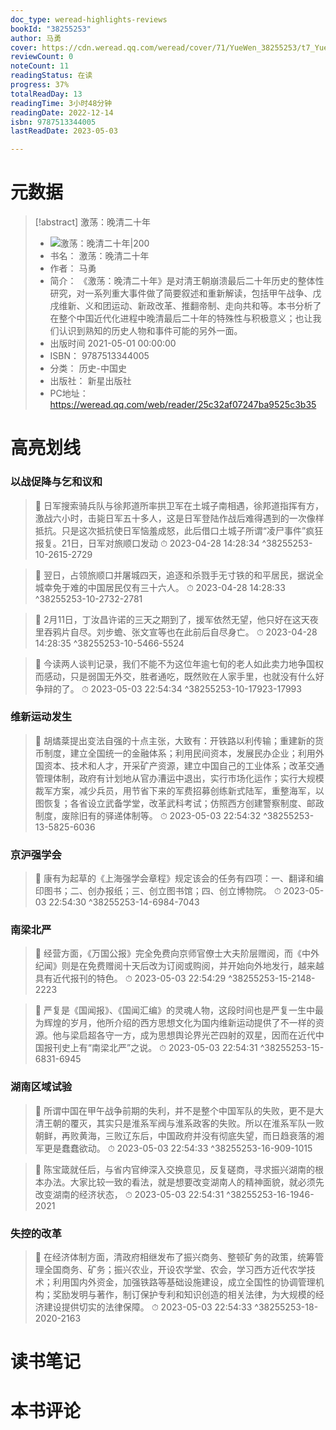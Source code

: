 ```yaml
---
doc_type: weread-highlights-reviews
bookId: "38255253"
author: 马勇
cover: https://cdn.weread.qq.com/weread/cover/71/YueWen_38255253/t7_YueWen_38255253.jpg
reviewCount: 0
noteCount: 11
readingStatus: 在读
progress: 37%
totalReadDay: 13
readingTime: 3小时48分钟
readingDate: 2022-12-14
isbn: 9787513344005
lastReadDate: 2023-05-03

---
```

# 元数据
> [!abstract] 激荡：晚清二十年
> - ![ 激荡：晚清二十年|200](https://cdn.weread.qq.com/weread/cover/71/YueWen_38255253/t7_YueWen_38255253.jpg)
> - 书名： 激荡：晚清二十年
> - 作者： 马勇
> - 简介： 《激荡：晚清二十年》是对清王朝崩溃最后二十年历史的整体性研究，对一系列重大事件做了简要叙述和重新解读，包括甲午战争、戊戌维新、义和团运动、新政改革、推翻帝制、走向共和等。本书分析了在整个中国近代化进程中晚清最后二十年的特殊性与积极意义；也让我们认识到熟知的历史人物和事件可能的另外一面。
> - 出版时间 2021-05-01 00:00:00
> - ISBN： 9787513344005
> - 分类： 历史-中国史
> - 出版社： 新星出版社
> - PC地址：https://weread.qq.com/web/reader/25c32af07247ba9525c3b35

# 高亮划线

### 以战促降与乞和议和

> 📌 日军搜索骑兵队与徐邦道所率拱卫军在土城子南相遇，徐邦道指挥有方，激战六小时，击毙日军五十多人，这是日军登陆作战后难得遇到的一次像样抵抗。只是这次抵抗使日军恼羞成怒，此后借口土城子所谓“凌尸事件”疯狂报复。21日，日军对旅顺口发动 
> ⏱ 2023-04-28 14:28:34 ^38255253-10-2615-2729

> 📌 翌日，占领旅顺口并屠城四天，追逐和杀戮手无寸铁的和平居民，据说全城幸免于难的中国居民仅有三十六人。 
> ⏱ 2023-04-28 14:28:33 ^38255253-10-2732-2781

> 📌 2月11日，丁汝昌许诺的三天之期到了，援军依然无望，他只好在这天夜里吞鸦片自尽。刘步蟾、张文宣等也在此前后自尽身亡。 
> ⏱ 2023-04-28 14:28:35 ^38255253-10-5466-5524

> 📌 今读两人谈判记录，我们不能不为这位年逾七旬的老人如此卖力地争国权而感动，只是弱国无外交，胜者通吃，既然败在人家手里，也就没有什么好争辩的了。 
> ⏱ 2023-05-03 22:54:34 ^38255253-10-17923-17993

### 维新运动发生

> 📌 胡燏棻提出变法自强的十点主张，大致有：开铁路以利传输；重建新的货币制度，建立全国统一的金融体系；利用民间资本，发展民办企业；利用外国资本、技术和人才，开采矿产资源，建立中国自己的工业体系；改革交通管理体制，政府有计划地从官办漕运中退出，实行市场化运作；实行大规模裁军方案，减少兵员，用节省下来的军费招募创练新式陆军，重整海军，以图恢复；各省设立武备学堂，改革武科考试；仿照西方创建警察制度、邮政制度，废除旧有的驿递体制等。 
> ⏱ 2023-05-03 22:54:32 ^38255253-13-5825-6036

### 京沪强学会

> 📌 康有为起草的《上海强学会章程》规定该会的任务有四项：一、翻译和编印图书；二、创办报纸；三、创立图书馆；四、创立博物院。 
> ⏱ 2023-05-03 22:54:30 ^38255253-14-6984-7043

### 南梁北严

> 📌 经营方面，《万国公报》完全免费向京师官僚士大夫阶层赠阅，而《中外纪闻》则是在免费赠阅十天后改为订阅或购阅，并开始向外地发行，越来越具有近代报刊的特色。 
> ⏱ 2023-05-03 22:54:29 ^38255253-15-2148-2223

> 📌 严复是《国闻报》、《国闻汇编》的灵魂人物，这段时间也是严复一生中最为辉煌的岁月，他所介绍的西方思想文化为国内维新运动提供了不一样的资源。他与梁启超各守一方，成为思想舆论界光芒四射的双星，因而在近代中国报刊史上有“南梁北严”之说。 
> ⏱ 2023-05-03 22:54:31 ^38255253-15-6831-6945

### 湖南区域试验

> 📌 所谓中国在甲午战争前期的失利，并不是整个中国军队的失败，更不是大清王朝的覆灭，其实只是淮系军阀与淮系政客的失败。所以在淮系军队一败朝鲜，再败黄海，三败辽东后，中国政府并没有彻底失望，而日趋衰落的湘军更是蠢蠢欲动。 
> ⏱ 2023-05-03 22:54:33 ^38255253-16-909-1015

> 📌 陈宝箴就任后，与省内官绅深入交换意见，反复磋商，寻求振兴湖南的根本办法。大家比较一致的看法，就是想要改变湖南人的精神面貌，就必须先改变湖南的经济状态， 
> ⏱ 2023-05-03 22:54:31 ^38255253-16-1946-2021

### 失控的改革

> 📌 在经济体制方面，清政府相继发布了振兴商务、整顿矿务的政策，统筹管理全国商务、矿务；振兴农业，开设农学堂、农会，学习西方近代农学技术；利用国内外资金，加强铁路等基础设施建设，成立全国性的协调管理机构；奖励发明与著作，制订保护专利和知识创造的相关法律，为大规模的经济建设提供切实的法律保障。 
> ⏱ 2023-05-03 22:54:33 ^38255253-18-2020-2163

# 读书笔记

# 本书评论
